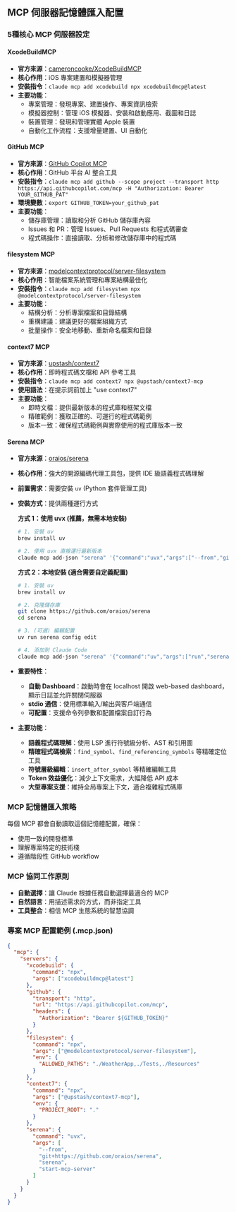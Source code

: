 ## MCP 伺服器記憶體匯入配置

### 5種核心 MCP 伺服器設定

#### XcodeBuildMCP
- **官方來源**：[cameroncooke/XcodeBuildMCP](https://github.com/cameroncooke/XcodeBuildMCP)
- **核心作用**：iOS 專案建置和模擬器管理
- **安裝指令**：`claude mcp add xcodebuild npx xcodebuildmcp@latest`
- **主要功能**：
  - 專案管理：發現專案、建置操作、專案資訊檢索
  - 模擬器控制：管理 iOS 模擬器、安裝和啟動應用、截圖和日誌
  - 裝置管理：發現和管理實體 Apple 裝置
  - 自動化工作流程：支援增量建置、UI 自動化


#### GitHub MCP
- **官方來源**：[GitHub Copilot MCP](https://api.githubcopilot.com/mcp)
- **核心作用**：GitHub 平台 AI 整合工具
- **安裝指令**：`claude mcp add github --scope project --transport http https://api.githubcopilot.com/mcp -H "Authorization: Bearer YOUR_GITHUB_PAT"`
- **環境變數**：`export GITHUB_TOKEN=your_github_pat`
- **主要功能**：
  - 儲存庫管理：讀取和分析 GitHub 儲存庫內容
  - Issues 和 PR：管理 Issues、Pull Requests 和程式碼審查
  - 程式碼操作：直接讀取、分析和修改儲存庫中的程式碼

#### filesystem MCP
- **官方來源**：[modelcontextprotocol/server-filesystem](https://github.com/modelcontextprotocol/server-filesystem)
- **核心作用**：智能檔案系統管理和專案結構最佳化
- **安裝指令**：`claude mcp add filesystem npx @modelcontextprotocol/server-filesystem`
- **主要功能**：
  - 結構分析：分析專案檔案和目錄結構
  - 重構建議：建議更好的檔案組織方式
  - 批量操作：安全地移動、重新命名檔案和目錄

#### context7 MCP
- **官方來源**：[upstash/context7](https://github.com/upstash/context7)
- **核心作用**：即時程式碼文檔和 API 參考工具
- **安裝指令**：`claude mcp add context7 npx @upstash/context7-mcp`
- **使用語法**：在提示詞前加上 "use context7"
- **主要功能**：
  - 即時文檔：提供最新版本的程式庫和框架文檔
  - 精確範例：獲取正確的、可運行的程式碼範例
  - 版本一致：確保程式碼範例與實際使用的程式庫版本一致

#### Serena MCP
- **官方來源**：[oraios/serena](https://github.com/oraios/serena)
- **核心作用**：強大的開源編碼代理工具包，提供 IDE 級語義程式碼理解
- **前置需求**：需要安裝 `uv` (Python 套件管理工具)
- **安裝方式**：提供兩種運行方式

  **方式 1：使用 uvx (推薦，無需本地安裝)**
  ```bash
  # 1. 安裝 uv
  brew install uv

  # 2. 使用 uvx 直接運行最新版本
  claude mcp add-json "serena" '{"command":"uvx","args":["--from","git+https://github.com/oraios/serena","serena","start-mcp-server"]}'
  ```

  **方式 2：本地安裝 (適合需要自定義配置)**
  ```bash
  # 1. 安裝 uv
  brew install uv

  # 2. 克隆儲存庫
  git clone https://github.com/oraios/serena
  cd serena

  # 3. (可選) 編輯配置
  uv run serena config edit

  # 4. 添加到 Claude Code
  claude mcp add-json "serena" '{"command":"uv","args":["run","serena","start-mcp-server"],"cwd":"/absolute/path/to/serena"}'
  ```
- **重要特性**：
  - **自動 Dashboard**：啟動時會在 localhost 開啟 web-based dashboard，顯示日誌並允許關閉伺服器
  - **stdio 通信**：使用標準輸入/輸出與客戶端通信
  - **可配置**：支援命令列參數和配置檔案自訂行為

- **主要功能**：
  - **語義程式碼理解**：使用 LSP 進行符號級分析、AST 和引用圖
  - **精確程式碼檢索**：`find_symbol`、`find_referencing_symbols` 等精確定位工具
  - **符號層級編輯**：`insert_after_symbol` 等精確編輯工具
  - **Token 效益優化**：減少上下文需求，大幅降低 API 成本
  - **大型專案支援**：維持全局專案上下文，適合複雜程式碼庫

### MCP 記憶體匯入策略
每個 MCP 都會自動讀取這個記憶體配置，確保：
- 使用一致的開發標準
- 理解專案特定的技術棧
- 遵循階段性 GitHub workflow

### MCP 協同工作原則
- **自動選擇**：讓 Claude 根據任務自動選擇最適合的 MCP
- **自然語言**：用描述需求的方式，而非指定工具
- **工具整合**：相信 MCP 生態系統的智慧協調

### 專案 MCP 配置範例 (.mcp.json)
```json
{
  "mcp": {
    "servers": {
      "xcodebuild": {
        "command": "npx",
        "args": ["xcodebuildmcp@latest"]
      },
      "github": {
        "transport": "http",
        "url": "https://api.githubcopilot.com/mcp",
        "headers": {
          "Authorization": "Bearer ${GITHUB_TOKEN}"
        }
      },
      "filesystem": {
        "command": "npx",
        "args": ["@modelcontextprotocol/server-filesystem"],
        "env": {
          "ALLOWED_PATHS": "./WeatherApp,./Tests,./Resources"
        }
      },
      "context7": {
        "command": "npx",
        "args": ["@upstash/context7-mcp"],
        "env": {
          "PROJECT_ROOT": "."
        }
      },
      "serena": {
        "command": "uvx",
        "args": [
          "--from",
          "git+https://github.com/oraios/serena",
          "serena",
          "start-mcp-server"
        ]
      }
    }
  }
}
```